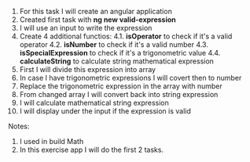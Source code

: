 1. For this task I will create an angular application
2. Created first task with **ng new valid-expression**
3. I will use an input to write the expression
4. Create 4 additional functios: 
    4.1. **isOperator** to check if it's a valid operator
    4.2. **isNumber** to check if it's a valid number
    4.3. **isSpecialExpression** to check if it's a trigonometric value
    4.4. **calculateString** to calculate string mathematical expression
5. First I will divide this expression into array
6. In case I have trigonometric expressions I will covert then to number
7. Replace the trigonometric expression in the array with number
8. From changed array I will convert back into string expression
9. I will calculate mathematical string expression
10. I will display under the input if the expression is valid

Notes: 
1. I used in build Math
2. In this exercise app I will do the first 2 tasks.

